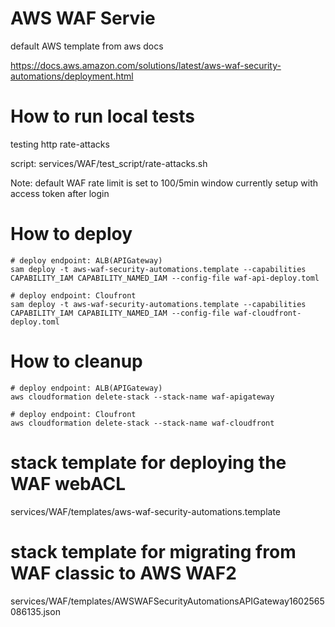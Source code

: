 # AWS WAF Servie

default AWS template from aws docs

https://docs.aws.amazon.com/solutions/latest/aws-waf-security-automations/deployment.html

# How to run local tests
testing http rate-attacks 

script:
services/WAF/test_script/rate-attacks.sh

Note:
default WAF rate limit is set to 100/5min window
currently setup with access token after login

# How to deploy

```
# deploy endpoint: ALB(APIGateway)
sam deploy -t aws-waf-security-automations.template --capabilities CAPABILITY_IAM CAPABILITY_NAMED_IAM --config-file waf-api-deploy.toml

# deploy endpoint: Cloufront
sam deploy -t aws-waf-security-automations.template --capabilities CAPABILITY_IAM CAPABILITY_NAMED_IAM --config-file waf-cloudfront-deploy.toml

```

# How to cleanup

```
# deploy endpoint: ALB(APIGateway)
aws cloudformation delete-stack --stack-name waf-apigateway

# deploy endpoint: Cloufront
aws cloudformation delete-stack --stack-name waf-cloudfront

```
# stack template for deploying the WAF webACL
services/WAF/templates/aws-waf-security-automations.template
# stack template for migrating from WAF classic to AWS WAF2
services/WAF/templates/AWSWAFSecurityAutomationsAPIGateway1602565086135.json
